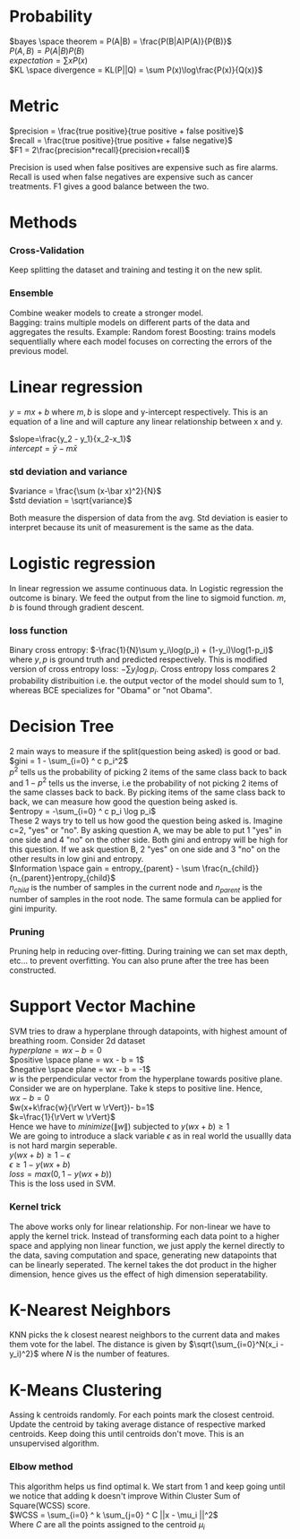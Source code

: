 # Probability
$bayes \space theorem = P(A|B) = \frac{P(B|A)P(A)}{P(B)}$<br>
$P(A,B) = P(A|B)P(B)$<br>
$expectation = \sum xP(x)$<br>
$KL \space divergence = KL(P||Q) = \sum P(x)\log\frac{P(x)}{Q(x)}$

# Metric
$precision = \frac{true positive}{true positive + false positive}$<br>
$recall = \frac{true positive}{true positive + false negative}$<br>
$F1 = 2\frac{precision*recall}{precision+recall}$

Precision is used when false positives are expensive such as fire alarms.
Recall is used when false negatives are expensive such as cancer treatments.
F1 gives a good balance between the two.

# Methods
### Cross-Validation
Keep splitting the dataset and training and testing it on the new split.
### Ensemble
Combine weaker models to create a stronger model.<br>
Bagging: trains multiple models on different parts of the data and aggregates the results. Example: Random forest
Boosting: trains models sequentlially where each model focuses on correcting the errors of the previous model.

# Linear regression
$y = mx + b$ where $m, b$ is slope and y-intercept respectively. This is an equation of a line and will capture any linear relationship between x and y.

$slope=\frac{y_2 - y_1}{x_2-x_1}$<br>
$intercept=\bar y - m\bar x$

### std deviation and variance
$variance = \frac{\sum (x-\bar x)^2}{N}$<br>
$std deviation = \sqrt{variance}$

Both measure the dispersion of data from the avg. Std deviation is easier to interpret because its unit of measurement is the same as the data.

# Logistic regression
In linear regression we assume continuous data. In Logistic regression the outcome is binary. We feed the output from the line to sigmoid function. $m,b$ is found through gradient descent.

### loss function
Binary cross entropy: $-\frac{1}{N}\sum y_i\log(p_i) + (1-y_i)\log(1-p_i)$<br>
where $y,p$ is ground truth and predicted respectively. This is modified version of cross entropy loss: $-\sum y_i \log p_i$. Cross entropy loss compares 2 probability distribuition i.e. the output vector of the model should sum to 1, whereas BCE specializes for "Obama" or "not Obama".

# Decision Tree
2 main ways to measure if the split(question being asked) is good or bad.<br>
$gini = 1 - \sum_{i=0} ^ c p_i^2$<br>
$p^2$ tells us the probability of picking 2 items of the same class back to back and $1-p^2$ tells us the inverse, i.e the probability of not picking 2 items of the same classes back to back. By picking items of the same class back to back, we can measure how good the question being asked is.<br>
$entropy = -\sum_{i=0} ^ c p_i \log p_i$<br>
These 2 ways try to tell us how good the question being asked is. Imagine c=2, "yes" or "no". By asking question A, we may be able to put 1 "yes" in one side and 4 "no" on the other side. Both gini and entropy will be high for this question. If we ask question B, 2 "yes" on one side and 3 "no" on the other results in low gini and entropy.<br>
$Information \space gain = entropy_{parent} - \sum \frac{n_{child}}{n_{parent}}entropy_{child}$<br>
$n_{child}$ is the number of samples in the current node and $n_{parent}$ is the number of samples in the root node. The same formula can be applied for gini impurity.

### Pruning
Pruning help in reducing over-fitting. During training we can set max depth, etc... to prevent overfitting. You can also prune after the tree has been constructed.

# Support Vector Machine
SVM tries to draw a hyperplane through datapoints, with highest amount of breathing room.
Consider 2d dataset<br>
$hyperplane= wx -b =0$<br>
$positive \space plane = wx - b = 1$<br>
$negative \space plane = wx - b = -1$<br>
$w$ is the perpendicular vector from the hyperplane towards positive plane.
Consider we are on hyperplane. Take k steps to positive line. Hence, <br>
$wx - b=0$<br>
$w(x+k\frac{w}{\rVert w \rVert})- b=1$<br>
$k=\frac{1}{\rVert w \rVert}$<br>
Hence we have to $minimize(\rVert w \rVert)$ subjected to $y(wx+b) \geq 1$<br>
We are going to introduce a slack variable $\epsilon$ as in real world the usuallly data is not hard margin seperable.<br>
$y(wx+b) \geq 1 - \epsilon$<br>
$\epsilon \geq 1 - y(wx+b)$<br>
$loss = max(0,1 - y(wx+b))$<br>
This is the loss used in SVM.
### Kernel trick
The above works only for linear relationship. For non-linear we have to apply the kernel trick.
Instead of transforming each data point to a higher space and applying non linear function, we just apply the kernel directly to the data, saving computation and space, generating new datapoints that can be linearly seperated.
The kernel takes the dot product in the higher dimension, hence gives us the effect of high dimension seperatability.

# K-Nearest Neighbors
KNN picks the k closest nearest neighbors to the current data and makes them vote for the label. The distance is given by $\sqrt{\sum_{i=0}^N(x_i - y_i)^2}$ where $N$ is the number of features.

# K-Means Clustering
Assing k centroids randomly. For each points mark the closest centroid. Update the centroid by taking average distance of respective marked centroids. Keep doing this until centroids don't move. This is an unsupervised algorithm.

### Elbow method
This algorithm helps us find optimal k. We start from 1 and keep going until we notice that adding k doesn't improve Within Cluster Sum of Square(WCSS) score.<br>
$WCSS = \sum_{i=0} ^ k \sum_{j=0} ^ C ||x - \mu_i ||^2$<br>
Where $C$ are all the points assigned to the centroid $\mu_i$